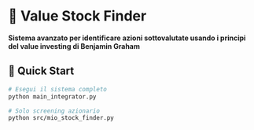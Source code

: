 # 🎯 Value Stock Finder

**Sistema avanzato per identificare azioni sottovalutate usando i principi del value investing di Benjamin Graham**

## 🚀 Quick Start

```bash
# Esegui il sistema completo
python main_integrator.py

# Solo screening azionario
python src/mio_stock_finder.py
